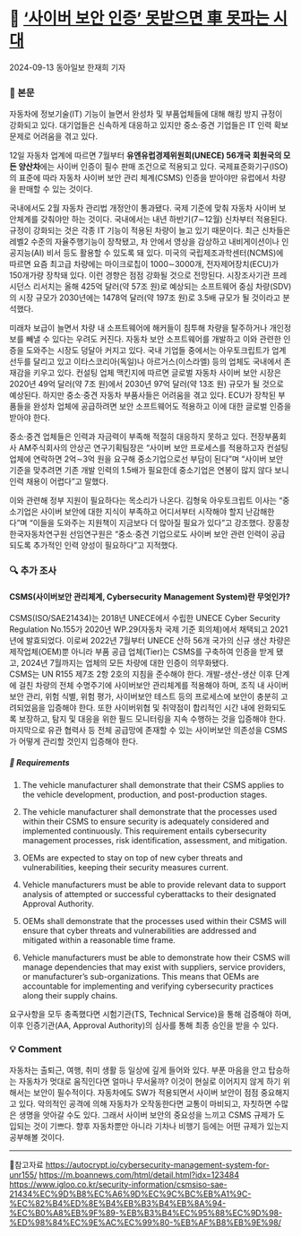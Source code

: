 # 📰 [‘사이버 보안 인증’ 못받으면 車 못파는 시대](https://www.donga.com/news/Economy/article/all/20240912/130040461/2)
2024-09-13 동아일보 한재희 기자

### 📖 본문
자동차에 정보기술(IT) 기능이 늘면서 완성차 및 부품업체들에 대해 해킹 방지 규정이 강화되고 있다. 대기업들은 신속하게 대응하고 있지만 중소·중견 기업들은 IT 인력 확보 문제로 어려움을 겪고 있다.

12일 자동차 업계에 따르면 7월부터 **유엔유럽경제위원회(UNECE) 56개국 회원국의 모든 양산차**에는 사이버 인증이 필수 판매 조건으로 적용되고 있다. 국제표준화기구(ISO)의 표준에 따라 자동차 사이버 보안 관리 체계(CSMS) 인증을 받아야만 유럽에서 차량을 판매할 수 있는 것이다.

국내에서도 2월 자동차 관리법 개정안이 통과됐다. 국제 기준에 맞춰 자동차 사이버 보안체계를 갖춰야만 하는 것이다. 국내에서는 내년 하반기(7∼12월) 신차부터 적용된다.
규정이 강화되는 것은 각종 IT 기능이 적용된 차량이 늘고 있기 때문이다. 최근 신차들은 레벨2 수준의 자율주행기능이 장착됐고, 차 안에서 영상을 감상하고 내비게이션이나 인공지능(AI) 비서 등도 활용할 수 있도록 돼 있다. 미국의 국립제조과학센터(NCMS)에 따르면 요즘 최고급 차량에는 마이크로칩이 1000∼3000개, 전자제어장치(ECU)가 150개가량 장착돼 있다.
이런 경향은 점점 강화될 것으로 전망된다. 시장조사기관 프레시던스 리서치는 올해 425억 달러(약 57조 원)로 예상되는 소프트웨어 중심 차량(SDV)의 시장 규모가 2030년에는 1478억 달러(약 197조 원)로 3.5배 규모가 될 것이라고 분석했다.

미래차 보급이 늘면서 차량 내 소프트웨어에 해커들이 침투해 차량을 탈주하거나 개인정보를 빼낼 수 있다는 우려도 커진다.
자동차 보안 소프트웨어를 개발하고 이와 관련한 인증을 도와주는 시장도 덩달아 커지고 있다. 국내 기업들 중에서는 아우토크립트가 업계 선두를 달리고 있고 이타스코리아(독일)나 아르거스(이스라엘) 등의 업체도 국내에서 존재감을 키우고 있다. 컨설팅 업체 맥킨지에 따르면 글로벌 자동차 사이버 보안 시장은 2020년 49억 달러(약 7조 원)에서 2030년 97억 달러(약 13조 원) 규모가 될 것으로 예상된다. 하지만 중소·중견 자동차 부품사들은 어려움을 겪고 있다. ECU가 장착된 부품들을 완성차 업체에 공급하려면 보안 소프트웨어도 적용하고 이에 대한 글로벌 인증을 받아야 한다.

중소·중견 업체들은 인력과 자금력이 부족해 적절히 대응하지 못하고 있다. 전장부품회사 AM주식회사의 안상곤 연구기획팀장은 “사이버 보안 프로세스를 적용하고자 컨설팅 업체에 연락하면 2억∼3억 원을 요구해 중소기업으로선 부담이 된다”며 “사이버 보안 기준을 맞추려면 기존 개발 인력의 1.5배가 필요한데 중소기업은 연봉이 많지 않다 보니 인력 채용이 어렵다”고 말했다.

이와 관련해 정부 지원이 필요하다는 목소리가 나온다. 김형욱 아우토크립트 이사는 “중소기업은 사이버 보안에 대한 지식이 부족하고 어디서부터 시작해야 할지 난감해한다”며 “이들을 도와주는 지원책이 지금보다 더 많아질 필요가 있다”고 강조했다. 장홍창 한국자동차연구원 선임연구원은 “중소·중견 기업으로도 사이버 보안 관련 인력이 공급되도록 추가적인 인력 양성이 필요하다”고 지적했다.

### 🔍 추가 조사
#### CSMS(사이버보안 관리체계, Cybersecurity Management System)란 무엇인가?

CSMS(ISO/SAE21434)는 2018년 UNECE에서 수립한 UNECE Cyber Security Regulation No.155가 2020년 WP.29(자동차 국제 기준 회의체)에서 채택되고 2021년에 발효되었다. 이로써 2022년 7월부터 UNECE 산하 56개 국가의 신규 생산 차량은 제작업체(OEM)뿐 아니라 부품 공급 업체(Tier)는 CSMS를 구축하여 인증을 받게 됐고, 2024년 7월까지는 업체의 모든 차량에 대한 인증이 의무화됐다.  
CSMS는 UN R155 제7조 2항 2호의 지침을 준수해야 한다. 개발-생산-생산 이후 단계에 걸친 차량의 전체 수명주기에 사이버보안 관리체계를 적용해야 하며, 조직 내 사이버보안 관리, 위험 식별, 위험 평가, 사이버보안 테스트 등의 프로세스에 보안이 충분히 고려되었음을 입증해야 한다. 또한 사이버위협 및 취약점이 합리적인 시간 내에 완화되도록 보장하고, 탐지 및 대응을 위한 필드 모니터링을 지속 수행하는 것을 입증해야 한다. 마지막으로 유관 협력사 등 전체 공급망에 존재할 수 있는 사이버보안 의존성을 CSMS가 어떻게 관리할 것인지 입증해야 한다.

##### 📌 Requirements
1. The vehicle manufacturer shall demonstrate that their CSMS applies to the vehicle development, production, and post-production stages.

2. The vehicle manufacturer shall demonstrate that the processes used within their CSMS to ensure security is adequately considered and implemented continuously. This requirement entails cybersecurity management processes, risk identification, assessment, and mitigation.

3. OEMs are expected to stay on top of new cyber threats and vulnerabilities, keeping their security measures current.

4. Vehicle manufacturers must be able to provide relevant data to support analysis of attempted or successful cyberattacks to their designated Approval Authority.
 
5. OEMs shall demonstrate that the processes used within their CSMS will ensure that cyber threats and vulnerabilities are addressed and mitigated within a reasonable time frame.

6. Vehicle manufacturers must be able to demonstrate how their CSMS will manage dependencies that may exist with suppliers, service providers, or manufacturer’s sub-organizations. This means that OEMs are accountable for implementing and verifying cybersecurity practices along their supply chains.

요구사항을 모두 충족했다면 시험기관(TS, Technical Service)을 통해 검증해야 하며, 이후 인증기관(AA, Approval Authority)의 심사를 통해 최종 승인을 받을 수 있다.

### 💡 Comment
자동차는 출퇴근, 여행, 취미 생활 등 일상에 깊게 들어와 있다. 부푼 마음을 안고 탑승하는 자동차가 멋대로 움직인다면 얼마나 무서울까? 이것이 현실로 이어지지 않게 하기 위해서는 보안이 필수적이다. 자동차에도 SW가 적용되면서 사이버 보안이 점점 중요해지고 있다. 악의적인 공격에 의해 자동차가 오작동한다면 교통이 마비되고, 자칫하면 수많은 생명을 앗아갈 수도 있다. 그래서 사이버 보안의 중요성을 느끼고 CSMS 규제가 도입되는 것이 기쁘다. 향후 자동차뿐만 아니라 기차나 비행기 등에는 어떤 규제가 있는지 공부해볼 것이다. 

---

🔗참고자료
https://autocrypt.io/cybersecurity-management-system-for-unr155/
https://m.boannews.com/html/detail.html?idx=123484
https://www.igloo.co.kr/security-information/csmsiso-sae-21434%EC%9D%B8%EC%A6%9D%EC%9C%BC%EB%A1%9C-%EC%82%B4%ED%8E%B4%EB%B3%B4%EB%8A%94-%EC%B0%A8%EB%9F%89-%EB%B3%B4%EC%95%88%EC%9D%98-%ED%98%84%EC%9E%AC%EC%99%80-%EB%AF%B8%EB%9E%98/
